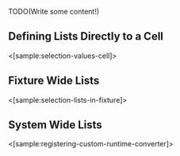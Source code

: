 <!--Title:Selection Lists-->
<!--Url:selection_lists-->

TODO(Write some content!)

## Defining Lists Directly to a Cell

<[sample:selection-values-cell]>


## Fixture Wide Lists

<[sample:selection-lists-in-fixture]>

## System Wide Lists

<[sample:registering-custom-runtime-converter]>


